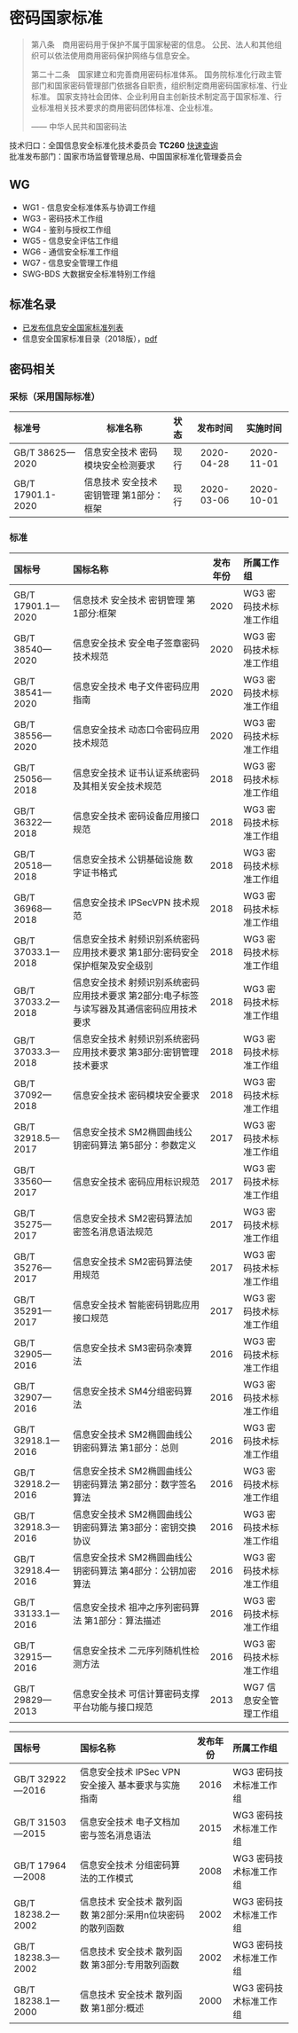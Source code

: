 # 密码国家标准

> 第八条　商用密码用于保护不属于国家秘密的信息。
> 公民、法人和其他组织可以依法使用商用密码保护网络与信息安全。
>
> 第二十二条　国家建立和完善商用密码标准体系。
> 国务院标准化行政主管部门和国家密码管理部门依据各自职责，组织制定商用密码国家标准、行业标准。
> 国家支持社会团体、企业利用自主创新技术制定高于国家标准、行业标准相关技术要求的商用密码团体标准、企业标准。
>
> —— 中华人民共和国密码法

技术归口：全国信息安全标准化技术委员会 **TC260** [快速查询](https://www.tc260.org.cn/advice/list.html)  
批准发布部门：国家市场监督管理总局、中国国家标准化管理委员会  

## WG

- WG1 - 信息安全标准体系与协调工作组
- WG3 - 密码技术工作组
- WG4 - 鉴别与授权工作组
- WG5 - 信息安全评估工作组
- WG6 - 通信安全标准工作组
- WG7 - 信息安全管理工作组
- SWG-BDS 大数据安全标准特别工作组

## 标准名录

- [已发布信息安全国家标准列表](https://www.tc260.org.cn/advice/list.html)
- 信息安全国家标准目录（2018版），[pdf](https://www.tc260.org.cn/file/xxaqgjbzml1.pdf)

## 密码相关

### 采标（采用国际标准）

| 标准号            | 标准名称                                 | 状态 |  发布时间  |  实施时间  |
| :---------------- | ---------------------------------------- | :--- | :--------: | :--------: |
| GB/T 38625—2020   | 信息安全技术 密码模块安全检测要求        | 现行 | 2020-04-28 | 2020-11-01 |
| GB/T 17901.1-2020 | 信息技术 安全技术 密钥管理 第1部分：框架 | 现行 | 2020-03-06 | 2020-10-01 |

### 标准

| 国标号            | 国标名称                                                                                   | 发布年份 | 所属工作组             |
| :---------------- | :----------------------------------------------------------------------------------------- | :------: | :--------------------- |
| GB/T 17901.1—2020 | 信息技术 安全技术 密钥管理 第1部分:框架                                                    |   2020   | WG3 密码技术标准工作组 |
| GB/T 38540—2020   | 信息安全技术 安全电子签章密码技术规范                                                      |   2020   | WG3 密码技术标准工作组 |
| GB/T 38541—2020   | 信息安全技术 电子文件密码应用指南                                                          |   2020   | WG3 密码技术标准工作组 |
| GB/T 38556—2020   | 信息安全技术 动态口令密码应用技术规范                                                      |   2020   | WG3 密码技术标准工作组 |
| GB/T 25056—2018   | 信息安全技术 证书认证系统密码及其相关安全技术规范                                          |   2018   | WG3 密码技术标准工作组 |
| GB/T 36322—2018   | 信息安全技术 密码设备应用接口规范                                                          |   2018   | WG3 密码技术标准工作组 |
| GB/T 20518—2018   | 信息安全技术 公钥基础设施 数字证书格式                                                     |   2018   | WG3 密码技术标准工作组 |
| GB/T 36968—2018   | 信息安全技术 IPSecVPN 技术规范                                                             |   2018   | WG3 密码技术标准工作组 |
| GB/T 37033.1—2018 | 信息安全技术 射频识别系统密码应用技术要求 第1部分:密码安全保护框架及安全级别               |   2018   | WG3 密码技术标准工作组 |
| GB/T 37033.2—2018 | 信息安全技术 射频识别系统密码应用技术要求 第2部分:电子标签与读写器及其通信密码应用技术要求 |   2018   | WG3 密码技术标准工作组 |
| GB/T 37033.3—2018 | 信息安全技术 射频识别系统密码应用技术要求 第3部分:密钥管理技术要求                         |   2018   | WG3 密码技术标准工作组 |
| GB/T 37092—2018   | 信息安全技术 密码模块安全要求                                                              |   2018   | WG3 密码技术标准工作组 |
| GB/T 32918.5—2017 | 信息安全技术 SM2椭圆曲线公钥密码算法 第5部分：参数定义                                     |   2017   | WG3 密码技术标准工作组 |
| GB/T 33560—2017   | 信息安全技术 密码应用标识规范                                                              |   2017   | WG3 密码技术标准工作组 |
| GB/T 35275—2017   | 信息安全技术 SM2密码算法加密签名消息语法规范                                               |   2017   | WG3 密码技术标准工作组 |
| GB/T 35276—2017   | 信息安全技术 SM2密码算法使用规范                                                           |   2017   | WG3 密码技术标准工作组 |
| GB/T 35291—2017   | 信息安全技术 智能密码钥匙应用接口规范                                                      |   2017   | WG3 密码技术标准工作组 |
| GB/T 32905—2016   | 信息安全技术 SM3密码杂凑算法                                                               |   2016   | WG3 密码技术标准工作组 |
| GB/T 32907—2016   | 信息安全技术 SM4分组密码算法                                                               |   2016   | WG3 密码技术标准工作组 |
| GB/T 32918.1—2016 | 信息安全技术 SM2椭圆曲线公钥密码算法 第1部分：总则                                         |   2016   | WG3 密码技术标准工作组 |
| GB/T 32918.2—2016 | 信息安全技术 SM2椭圆曲线公钥密码算法 第2部分：数字签名算法                                 |   2016   | WG3 密码技术标准工作组 |
| GB/T 32918.3—2016 | 信息安全技术 SM2椭圆曲线公钥密码算法 第3部分：密钥交换协议                                 |   2016   | WG3 密码技术标准工作组 |
| GB/T 32918.4—2016 | 信息安全技术 SM2椭圆曲线公钥密码算法 第4部分：公钥加密算法                                 |   2016   | WG3 密码技术标准工作组 |
| GB/T 33133.1—2016 | 信息安全技术 祖冲之序列密码算法 第1部分：算法描述                                          |   2016   | WG3 密码技术标准工作组 |
| GB/T 32915—2016   | 信息安全技术 二元序列随机性检测方法                                                        |   2016   | WG3 密码技术标准工作组 |
| GB/T 29829—2013   | 信息安全技术 可信计算密码支撑平台功能与接口规范                                            |   2013   | WG7 信息安全管理工作组 |

| 国标号            | 国标名称                                                   | 发布年份 | 所属工作组             |
| :---------------- | :--------------------------------------------------------- | :------: | :--------------------- |
| GB/T 32922—2016   | 信息安全技术 IPSec VPN安全接入 基本要求与实施指南          |   2016   | WG3 密码技术标准工作组 |
| GB/T 31503—2015   | 信息安全技术 电子文档加密与签名消息语法                    |   2015   | WG3 密码技术标准工作组 |
| GB/T 17964—2008   | 信息安全技术 分组密码算法的工作模式                        |   2008   | WG3 密码技术标准工作组 |
| GB/T 18238.2—2002 | 信息技术 安全技术 散列函数 第2部分:采用n位块密码的散列函数 |   2002   | WG3 密码技术标准工作组 |
| GB/T 18238.3—2002 | 信息技术 安全技术 散列函数 第3部分:专用散列函数            |   2002   | WG3 密码技术标准工作组 |
| GB/T 18238.1—2000 | 信息技术 安全技术 散列函数 第1部分:概述                    |   2000   | WG3 密码技术标准工作组 |
